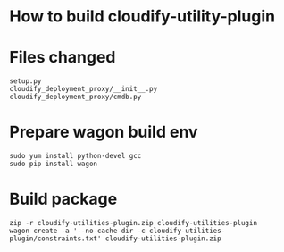 How to build cloudify-utility-plugin
====================================

# Files changed

```
setup.py
cloudify_deployment_proxy/__init__.py
cloudify_deployment_proxy/cmdb.py
```

# Prepare wagon build env

```
sudo yum install python-devel gcc
sudo pip install wagon
```

# Build package

```
zip -r cloudify-utilities-plugin.zip cloudify-utilities-plugin
wagon create -a '--no-cache-dir -c cloudify-utilities-plugin/constraints.txt' cloudify-utilities-plugin.zip
```

